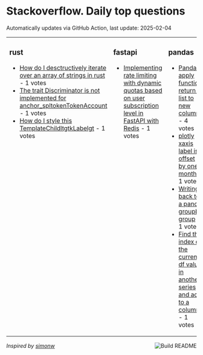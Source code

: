 # Stackoverflow. Daily top questions 

Automatically updates via GitHub Action, last update: <!-- date starts -->2025-02-04<!-- date ends -->


<table><tr><td valign="top" width="33%">

### rust
<!-- rust starts -->
* [How do I desctructively iterate over an array of strings in rust](https://stackoverflow.com/questions/79407718/how-do-i-desctructively-iterate-over-an-array-of-strings-in-rust) - 1 votes
* [The trait Discriminator is not implemented for anchor_spltokenTokenAccount](https://stackoverflow.com/questions/79408731/the-trait-discriminator-is-not-implemented-for-anchor-spltokentokenaccoun) - 1 votes
* [How do I style this TemplateChildltgtkLabelgt](https://stackoverflow.com/questions/79408297/how-do-i-style-this-templatechildgtklabel) - 1 votes
<!-- rust ends -->
</td><td valign="top" width="34%">


### fastapi
<!-- fastapi starts -->
* [Implementing rate limiting with dynamic quotas based on user subscription level in FastAPI with Redis](https://stackoverflow.com/questions/79408623/implementing-rate-limiting-with-dynamic-quotas-based-on-user-subscription-level) - 1 votes
<!-- fastapi ends -->
</td><td valign="top" width="34%">


### pandas
<!-- pandas starts -->
* [Pandas apply function return a list to new column](https://stackoverflow.com/questions/79411167/pandas-apply-function-return-a-list-to-new-column) - 4 votes
* [plotly xaxis label is offset by one month](https://stackoverflow.com/questions/79412451/plotly-x-axis-label-is-offset-by-one-month) - 1 votes
* [Writing back to a panda groupby group](https://stackoverflow.com/questions/79408524/writing-back-to-a-panda-groupby-group) - 1 votes
* [Find the index of the current df value in another series and add to a column](https://stackoverflow.com/questions/79407952/find-the-index-of-the-current-df-value-in-another-series-and-add-to-a-column) - 1 votes
<!-- pandas ends -->
</td></tr></table>

<a href="https://github.com/hp0404/hp0404/actions"><img src="https://github.com/hp0404/hp0404/workflows/Build%20README/badge.svg" align="right" alt="Build README"></a> <p>*Inspired by  [simonw](https://github.com/simonw/simonw)*</p>

